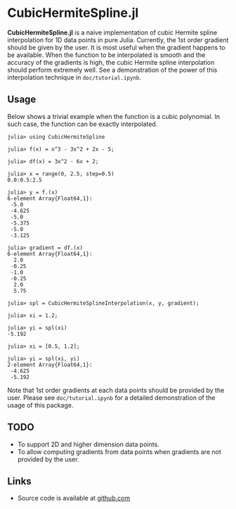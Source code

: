 # CubicHermiteSpline.jl

**CubicHermiteSpline.jl** is a naive implementation of cubic Hermite spline interpolation for 1D data points in pure Julia. Currently, the 1st order gradient should be given by the user. It is most useful when the gradient happens to be available. When the function to be interpolated is smooth and the accuracy of the gradients is high, the cubic Hermite spline interpolation should perform extremely well. See a demonstration of the power of this interpolation technique in `doc/tutorial.ipynb`.

## Usage

Below shows a trivial example when the function is a cubic polynomial. In such case, the function can be exactly interpolated.

```console
julia> using CubicHermiteSpline

julia> f(x) = x^3 - 3x^2 + 2x - 5;

julia> df(x) = 3x^2 - 6x + 2;

julia> x = range(0, 2.5, step=0.5)
0.0:0.5:2.5

julia> y = f.(x)
6-element Array{Float64,1}:
 -5.0
 -4.625
 -5.0
 -5.375
 -5.0
 -3.125

julia> gradient = df.(x)
6-element Array{Float64,1}:
  2.0
 -0.25
 -1.0
 -0.25
  2.0
  5.75

julia> spl = CubicHermiteSplineInterpolation(x, y, gradient);

julia> xi = 1.2;

julia> yi = spl(xi)
-5.192

julia> xi = [0.5, 1.2];

julia> yi = spl(xi, yi)
2-element Array{Float64,1}:
 -4.625
 -5.192
```

Note that 1st order gradients at each data points should be provided by the user. Please see `doc/tutorial.ipynb` for a detailed demonstration of the usage of this package.

## TODO

* To support 2D and higher dimension data points.
* To allow computing gradients from data points when gradients are not provided by the user.

## Links

* Source code is available at [github.com](https://github.com/liuyxpp/CubicHermiteSpline.jl)